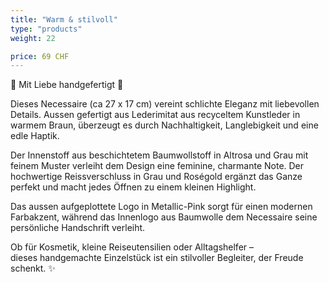 ```yaml
---
title: "Warm & stilvoll"
type: "products"
weight: 22

price: 69 CHF
---
```


🌸 Mit Liebe handgefertigt 🌸

Dieses Necessaire (ca 27 x 17 cm) vereint schlichte Eleganz mit liebevollen Details. Aussen gefertigt aus Lederimitat aus recyceltem Kunstleder in warmem Braun, überzeugt es durch Nachhaltigkeit, Langlebigkeit und eine edle Haptik.

Der Innenstoff aus beschichtetem Baumwollstoff in Altrosa und Grau mit feinem Muster verleiht dem Design eine feminine, charmante Note. Der hochwertige Reissverschluss in Grau und Roségold ergänzt das Ganze perfekt und macht jedes Öffnen zu einem kleinen Highlight.

Das aussen aufgeplottete Logo in Metallic-Pink sorgt für einen modernen Farbakzent, während das Innenlogo aus Baumwolle dem Necessaire seine persönliche Handschrift verleiht.

Ob für Kosmetik, kleine Reiseutensilien oder Alltagshelfer –  
dieses handgemachte Einzelstück ist ein stilvoller Begleiter, der Freude schenkt. ✨
